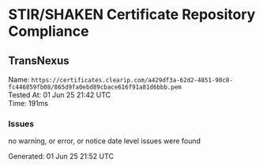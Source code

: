 # STIR/SHAKEN Certificate Repository Compliance

## TransNexus

Name: `https://certificates.clearip.com/a429df3a-62d2-4851-90c8-fc446859fb08/865d9fa0ebd89cbace616f91a81d6bbb.pem`\
Tested At: 01 Jun 25 21:42 UTC\
Time: 191ms

### Issues

no warning, or error, or notice date level issues were found

Generated: 01 Jun 25 21:52 UTC